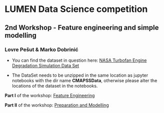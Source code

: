# LUMEN Data Science competition

## 2nd Workshop - Feature engineering and simple modelling

### Lovre Pešut & Marko Dobrinić

- You can find the dataset in question here: [NASA Turbofan Engine Degradation Simulation Data Set](https://ti.arc.nasa.gov/tech/dash/groups/pcoe/prognostic-data-repository/) 

- The DataSet needs to be unzipped in the same location as jupyter notebooks with the dir name **CMAPSSData**, otherwise please alter the locations of the dataset in the notebooks.


**Part I** of the workshop: [Feature Engineering](https://github.com/MarkoDobrinic/LumenDS-FeatureEngineeringWorkshop/blob/master/TurboFanPredictiveMaintenanceFeatureEngineering.ipynb)


**Part II** of the workshop: [Preparation and Modelling](https://github.com/MarkoDobrinic/LumenDS-FeatureEngineeringWorkshop/blob/master/TurboFanPredictiveMaintenancePreparationAndModelling.ipynb)